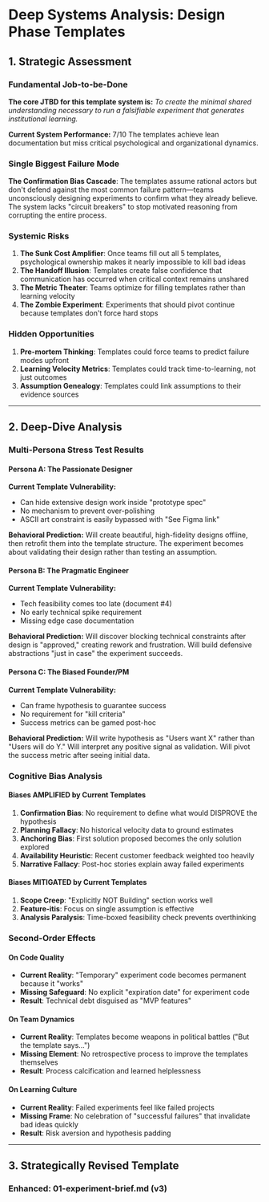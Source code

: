 # Deep Systems Analysis: Design Phase Templates

## 1. Strategic Assessment

### Fundamental Job-to-be-Done

**The core JTBD for this template system is:** *To create the minimal shared understanding necessary to run a falsifiable experiment that generates institutional learning.*

**Current System Performance:** 7/10
The templates achieve lean documentation but miss critical psychological and organizational dynamics.

### Single Biggest Failure Mode

**The Confirmation Bias Cascade**: The templates assume rational actors but don't defend against the most common failure pattern—teams unconsciously designing experiments to confirm what they already believe. The system lacks "circuit breakers" to stop motivated reasoning from corrupting the entire process.

### Systemic Risks

1. **The Sunk Cost Amplifier**: Once teams fill out all 5 templates, psychological ownership makes it nearly impossible to kill bad ideas
2. **The Handoff Illusion**: Templates create false confidence that communication has occurred when critical context remains unshared
3. **The Metric Theater**: Teams optimize for filling templates rather than learning velocity
4. **The Zombie Experiment**: Experiments that should pivot continue because templates don't force hard stops

### Hidden Opportunities

1. **Pre-mortem Thinking**: Templates could force teams to predict failure modes upfront
2. **Learning Velocity Metrics**: Templates could track time-to-learning, not just outcomes
3. **Assumption Genealogy**: Templates could link assumptions to their evidence sources

---

## 2. Deep-Dive Analysis

### Multi-Persona Stress Test Results

#### Persona A: The Passionate Designer

**Current Template Vulnerability:**

- Can hide extensive design work inside "prototype spec"
- No mechanism to prevent over-polishing
- ASCII art constraint is easily bypassed with "See Figma link"

**Behavioral Prediction:** Will create beautiful, high-fidelity designs offline, then retrofit them into the template structure. The experiment becomes about validating their design rather than testing an assumption.

#### Persona B: The Pragmatic Engineer

**Current Template Vulnerability:**

- Tech feasibility comes too late (document #4)
- No early technical spike requirement
- Missing edge case documentation

**Behavioral Prediction:** Will discover blocking technical constraints after design is "approved," creating rework and frustration. Will build defensive abstractions "just in case" the experiment succeeds.

#### Persona C: The Biased Founder/PM

**Current Template Vulnerability:**

- Can frame hypothesis to guarantee success
- No requirement for "kill criteria"
- Success metrics can be gamed post-hoc

**Behavioral Prediction:** Will write hypothesis as "Users want X" rather than "Users will do Y." Will interpret any positive signal as validation. Will pivot the success metric after seeing initial data.

### Cognitive Bias Analysis

#### Biases AMPLIFIED by Current Templates

1. **Confirmation Bias**: No requirement to define what would DISPROVE the hypothesis
2. **Planning Fallacy**: No historical velocity data to ground estimates
3. **Anchoring Bias**: First solution proposed becomes the only solution explored
4. **Availability Heuristic**: Recent customer feedback weighted too heavily
5. **Narrative Fallacy**: Post-hoc stories explain away failed experiments

#### Biases MITIGATED by Current Templates

1. **Scope Creep**: "Explicitly NOT Building" section works well
2. **Feature-itis**: Focus on single assumption is effective
3. **Analysis Paralysis**: Time-boxed feasibility check prevents overthinking

### Second-Order Effects

#### On Code Quality

- **Current Reality**: "Temporary" experiment code becomes permanent because it "works"
- **Missing Safeguard**: No explicit "expiration date" for experiment code
- **Result**: Technical debt disguised as "MVP features"

#### On Team Dynamics

- **Current Reality**: Templates become weapons in political battles ("But the template says...")
- **Missing Element**: No retrospective process to improve the templates themselves
- **Result**: Process calcification and learned helplessness

#### On Learning Culture

- **Current Reality**: Failed experiments feel like failed projects
- **Missing Frame**: No celebration of "successful failures" that invalidate bad ideas quickly
- **Result**: Risk aversion and hypothesis padding

---

## 3. Strategically Revised Template

### Enhanced: 01-experiment-brief.md (v3)
